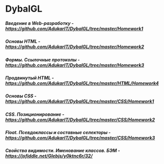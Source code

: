 # DybalGL #
##### Введение в Web-разработку - https://github.com/AdukarIT/DybalGL/tree/master/Homework1 #####
##### Основы HTML - https://github.com/AdukarIT/DybalGL/tree/master/Homework2 #####
##### Формы. Ссылочные протоколы - https://github.com/AdukarIT/DybalGL/tree/master/Homework3 #####
##### Продвинутый HTML - https://github.com/AdukarIT/DybalGL/tree/master/HTML/Homework4 #####

##### Основы CSS - https://github.com/AdukarIT/DybalGL/tree/master/CSS/Homework1 #####
##### CSS. Позиционирование - https://github.com/AdukarIT/DybalGL/tree/master/CSS/Homework2 #####
##### Float. Псевдоклассы и составные селекторы - https://github.com/AdukarIT/DybalGL/tree/master/CSS/Homework3 #####
##### Свойства видимости. Именование классов. БЭМ - https://jsfiddle.net/Glebjs/y0ktnc6r/32/ #####
